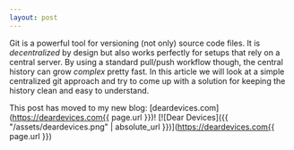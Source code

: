 ```yaml
---
layout: post
---
```


Git is a powerful tool for versioning (not only) source code files. It is *decentralized* by design but also works perfectly for setups that rely on a central server. By using a standard pull/push workflow though, the central history can grow *complex* pretty fast. In this article we will look at a simple centralized git approach and try to come up with a solution for keeping the history clean and easy to understand.

<!--more-->

This post has moved to my new blog: [deardevices.com](https://deardevices.com{{ page.url }})!
[![Dear Devices]({{ "/assets/deardevices.png" | absolute_url }})](https://deardevices.com{{ page.url }})
